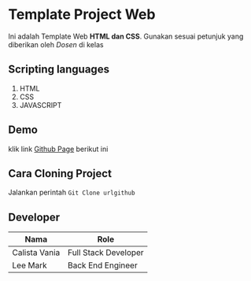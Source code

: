# Template Project Web
Ini adalah Template Web **HTML dan CSS**. Gunakan sesuai petunjuk yang diberikan oleh *Dosen* di kelas

## Scripting languages
1. HTML
2. CSS
3. JAVASCRIPT

## Demo
klik link [Github Page](https://github.com/) berikut ini

## Cara Cloning Project
Jalankan perintah `Git Clone urlgithub` 

## Developer
| Nama | Role |
| -------------- | -------------- |
| Calista Vania  | Full Stack Developer |
| Lee Mark  | Back End Engineer |

